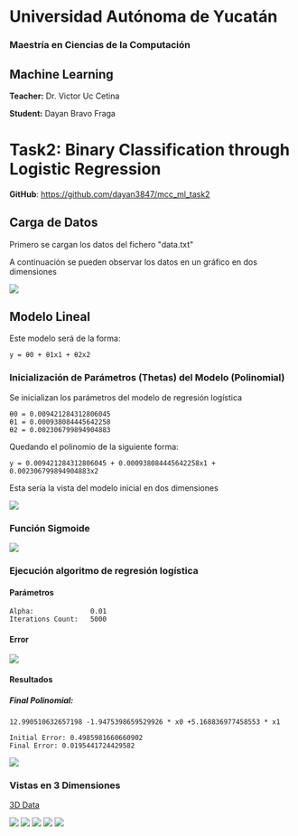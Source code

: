 # Universidad Autónoma de Yucatán

### Maestría en Ciencias de la Computación

## Machine Learning

**Teacher:** Dr. Victor Uc Cetina

**Student:** Dayan Bravo Fraga

# Task2: Binary Classification through Logistic Regression

**GitHub**: https://github.com/dayan3847/mcc_ml_task2

## Carga de Datos

Primero se cargan los datos del fichero "data.txt"

A continuación se pueden observar los datos en un gráfico en dos dimensiones

![](img/data_points_2d.png)

## Modelo Lineal

Este modelo será de la forma:

`y = θ0 + θ1x1 + θ2x2`

### Inicialización de Parámetros (Thetas) del Modelo (Polinomial)

Se inicializan los parámetros del modelo de regresión logística

    θ0 = 0.009421284312806045
    θ1 = 0.000938084445642258
    θ2 = 0.002306799894904883

Quedando el polinomio de la siguiente forma:

`y = 0.009421284312806045 + 0.000938084445642258x1 + 0.002306799894904883x2`

Esta sería la vista del modelo inicial en dos dimensiones

![](img/initial_parameters_2d.png)

### Función Sigmoide

![](img/sigmoide.png)

### Ejecución algoritmo de regresión logística

#### Parámetros

    Alpha:              0.01
    Iterations Count:   5000

#### Error

![](img/error.png)

#### Resultados

##### Final Polinomial:

`12.990510632657198 -1.9475398659529926 * x0 +5.168836977458553 * x1`

    Initial Error: 0.4985981660660902
    Final Error: 0.0195441724429582

![](img/final_2d.png)

### Vistas en 3 Dimensiones

[3D Data](./reports/2023-02-12_02-43-59/figure_3d_data.html)

![](img/data_points_3d.png)
![](img/newplot_2.png)
![](img/newplot_3.png)
![](img/newplot_4.png)
![](img/newplot_5.png)

